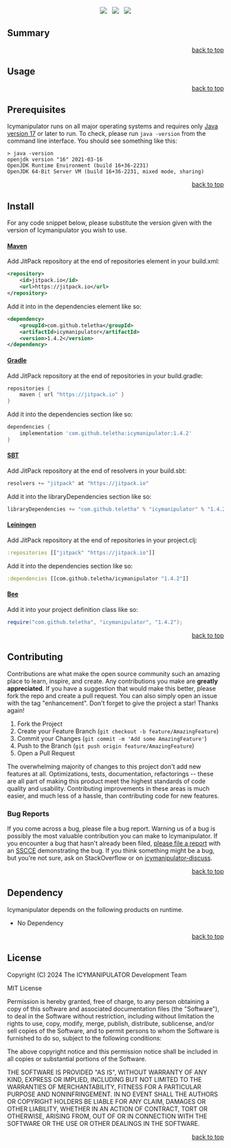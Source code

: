 <p align="center">
    <a href="https://docs.oracle.com/en/java/javase/17/"><img src="https://img.shields.io/badge/Java-Release%2017-green"/></a>
    <span>&nbsp;</span>
    <a href="https://jitpack.io/#Teletha/IcyManipulator"><img src="https://img.shields.io/jitpack/v/github/Teletha/IcyManipulator?label=Repository&color=green"></a>
    <span>&nbsp;</span>
    <a href="https://Teletha.github.io/IcyManipulator"><img src="https://img.shields.io/website.svg?down_color=red&down_message=CLOSE&label=Official%20Site&up_color=green&up_message=OPEN&url=https%3A%2F%2FTeletha.github.io%2FIcyManipulator"></a>
</p>


## Summary

<p align="right"><a href="#top">back to top</a></p>


## Usage

<p align="right"><a href="#top">back to top</a></p>


## Prerequisites
Icymanipulator runs on all major operating systems and requires only [Java version 17](https://docs.oracle.com/en/java/javase/17/) or later to run.
To check, please run `java -version` from the command line interface. You should see something like this:
```
> java -version
openjdk version "16" 2021-03-16
OpenJDK Runtime Environment (build 16+36-2231)
OpenJDK 64-Bit Server VM (build 16+36-2231, mixed mode, sharing)
```
<p align="right"><a href="#top">back to top</a></p>

## Install
For any code snippet below, please substitute the version given with the version of Icymanipulator you wish to use.
#### [Maven](https://maven.apache.org/)
Add JitPack repository at the end of repositories element in your build.xml:
```xml
<repository>
    <id>jitpack.io</id>
    <url>https://jitpack.io</url>
</repository>
```
Add it into in the dependencies element like so:
```xml
<dependency>
    <groupId>com.github.teletha</groupId>
    <artifactId>icymanipulator</artifactId>
    <version>1.4.2</version>
</dependency>
```
#### [Gradle](https://gradle.org/)
Add JitPack repository at the end of repositories in your build.gradle:
```gradle
repositories {
    maven { url "https://jitpack.io" }
}
```
Add it into the dependencies section like so:
```gradle
dependencies {
    implementation 'com.github.teletha:icymanipulator:1.4.2'
}
```
#### [SBT](https://www.scala-sbt.org/)
Add JitPack repository at the end of resolvers in your build.sbt:
```scala
resolvers += "jitpack" at "https://jitpack.io"
```
Add it into the libraryDependencies section like so:
```scala
libraryDependencies += "com.github.teletha" % "icymanipulator" % "1.4.2"
```
#### [Leiningen](https://leiningen.org/)
Add JitPack repository at the end of repositories in your project.clj:
```clj
:repositories [["jitpack" "https://jitpack.io"]]
```
Add it into the dependencies section like so:
```clj
:dependencies [[com.github.teletha/icymanipulator "1.4.2"]]
```
#### [Bee](https://teletha.github.io/bee)
Add it into your project definition class like so:
```java
require("com.github.teletha", "icymanipulator", "1.4.2");
```
<p align="right"><a href="#top">back to top</a></p>


## Contributing
Contributions are what make the open source community such an amazing place to learn, inspire, and create. Any contributions you make are **greatly appreciated**.
If you have a suggestion that would make this better, please fork the repo and create a pull request. You can also simply open an issue with the tag "enhancement".
Don't forget to give the project a star! Thanks again!

1. Fork the Project
2. Create your Feature Branch (`git checkout -b feature/AmazingFeature`)
3. Commit your Changes (`git commit -m 'Add some AmazingFeature'`)
4. Push to the Branch (`git push origin feature/AmazingFeature`)
5. Open a Pull Request

The overwhelming majority of changes to this project don't add new features at all. Optimizations, tests, documentation, refactorings -- these are all part of making this product meet the highest standards of code quality and usability.
Contributing improvements in these areas is much easier, and much less of a hassle, than contributing code for new features.

### Bug Reports
If you come across a bug, please file a bug report. Warning us of a bug is possibly the most valuable contribution you can make to Icymanipulator.
If you encounter a bug that hasn't already been filed, [please file a report](https://github.com/Teletha/IcyManipulator/issues/new) with an [SSCCE](http://sscce.org/) demonstrating the bug.
If you think something might be a bug, but you're not sure, ask on StackOverflow or on [icymanipulator-discuss](https://github.com/Teletha/IcyManipulator/discussions).
<p align="right"><a href="#top">back to top</a></p>


## Dependency
Icymanipulator depends on the following products on runtime.
* No Dependency
<p align="right"><a href="#top">back to top</a></p>


## License
Copyright (C) 2024 The ICYMANIPULATOR Development Team

MIT License

Permission is hereby granted, free of charge, to any person obtaining a copy
of this software and associated documentation files (the "Software"), to deal
in the Software without restriction, including without limitation the rights
to use, copy, modify, merge, publish, distribute, sublicense, and/or sell
copies of the Software, and to permit persons to whom the Software is
furnished to do so, subject to the following conditions:

The above copyright notice and this permission notice shall be included in all
copies or substantial portions of the Software.

THE SOFTWARE IS PROVIDED "AS IS", WITHOUT WARRANTY OF ANY KIND, EXPRESS OR
IMPLIED, INCLUDING BUT NOT LIMITED TO THE WARRANTIES OF MERCHANTABILITY,
FITNESS FOR A PARTICULAR PURPOSE AND NONINFRINGEMENT. IN NO EVENT SHALL THE
AUTHORS OR COPYRIGHT HOLDERS BE LIABLE FOR ANY CLAIM, DAMAGES OR OTHER
LIABILITY, WHETHER IN AN ACTION OF CONTRACT, TORT OR OTHERWISE, ARISING FROM,
OUT OF OR IN CONNECTION WITH THE SOFTWARE OR THE USE OR OTHER DEALINGS IN THE
SOFTWARE.
<p align="right"><a href="#top">back to top</a></p>